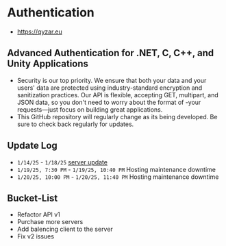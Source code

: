 # Authentication
- https://qyzar.eu
## Advanced Authentication for .NET, C, C++, and Unity Applications
- Security is our top priority. We ensure that both your data and your users' data are protected using industry-standard encryption and sanitization practices. Our API is flexible, accepting GET, multipart, and JSON data, so you don't need to worry about the format of -your requests—just focus on building great applications.
- This GitHub repository will regularly change as its being developed. Be sure to check back regularly for updates.

## Update Log
- `1/14/25` - `1/18/25` [server update](https://github.com/stealsecurities/Authentication/blob/5ca5cbd9288b94ffc92c4d27aba0896016e7bd3a/updateLogs/1.14.24_maintenance.markdown)
- `1/19/25, 7:30 PM` - `1/19/25, 10:40 PM` Hosting maintenance downtime
- `1/20/25, 10:00 PM` - `1/20/25, 11:40 PM` Hosting maintenance downtime
  
## Bucket-List
- Refactor API v1
- Purchase more servers
- Add balencing client to the server
- Fix v2 issues
